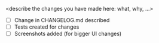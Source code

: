 <describe the changes you have made here: what, why, ...>

- [ ] Change in CHANGELOG.md described
- [ ] Tests created for changes
- [ ] Screenshots added (for bigger UI changes)

